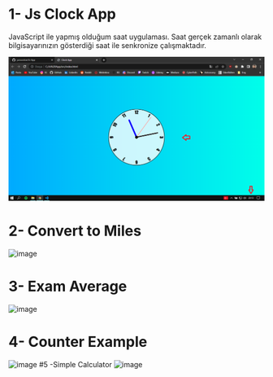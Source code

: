 # 1- Js Clock App
JavaScript ile yapmış olduğum saat uygulaması. Saat gerçek zamanlı olarak bilgisayarınızın gösterdiği saat ile senkronize çalışmaktadır.


![alt text](https://github.com/yunusolcar/Js-App/blob/master/src/Css/clock-app-img.png)

# 2- Convert to Miles
![image](https://user-images.githubusercontent.com/94309613/208760448-e652b26f-a937-43b4-bc0f-b0c9e10dc0bb.png)
# 3- Exam Average
![image](https://user-images.githubusercontent.com/94309613/208976094-155e282f-7204-45eb-aa6b-7de514795af2.png)
# 4- Counter Example
![image](https://user-images.githubusercontent.com/94309613/209143680-208e2557-ccc9-4c45-a021-9af379384bb4.png)
#5 -Simple Calculator
![image](https://user-images.githubusercontent.com/94309613/210834690-a7d241c2-c564-4bac-bf98-71312f76657d.png)
